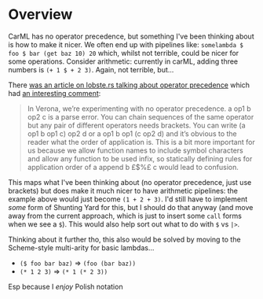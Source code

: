 # Overview

CarML has no operator precedence, but something I've been thinking about is how to make it nicer. We often end up with
pipelines like: `somelambda $ foo $ bar (get baz 10) 20` which, whilst not terrible, could be nicer for some operations.
Consider arithmetic: currently in carML, adding three numbers is `(+ 1 $ + 2 3)`. Again, not terrible, but...

There [was an article on lobste.rs talking about operator precedence](https://lobste.rs/s/jol24u/better_operator_precedence) which
had [an interesting comment](https://lobste.rs/s/jol24u/better_operator_precedence#c_bwd4ij):

> In Verona, we’re experimenting with no operator precedence. a op1 b op2 c is a parse error. You can chain sequences of the same operator but any pair of different operators needs brackets. You can write (a op1 b op1 c) op2 d or a op1 b op1 (c op2 d) and it’s obvious to the reader what the order of application is. This is a bit more important for us because we allow function names to include symbol characters and allow any function to be used infix, so statically defining rules for application order of a append b £$%£ c would lead to confusion.

This maps what I've been thinking about (no operator precedence, just use brackets) but does make it much nicer to have arithmetic pipelines: the example
above would just become `(1 + 2 + 3)`. I'd still have to implement *some* form of Shunting Yard for this, but I should do that anyway (and move away
from the current approach, which is just to insert some `call` forms when we see a `$`). This would also help sort out what to do with `$` vs `|>`.

Thinking about it further tho, this also would be solved by moving to the Scheme-style multi-arity for basic lambdas...

- `($ foo bar baz)` => `(foo (bar baz))`
- `(* 1 2 3)` => `(* 1 (* 2 3))`

Esp because I *enjoy* Polish notation
